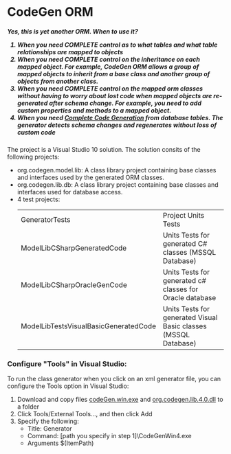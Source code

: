 
<h1>CodeGen ORM</h1>
<h5>Yes, this is yet another ORM.  When to use it?
<ol >
<li>When you need COMPLETE control as to what tables and what table relationships are mapped to objects</li>
<li>When you need COMPLETE control on the inheritance on each mapped object. For example, CodeGen ORM allows a group of mapped objects to inherit from a base class and another group of objects from another class.</li>
<li>When you need COMPLETE control on the mapped orm classes without having to worry about lost code when mapped objects are re-generated after schema change. For example, you need to add custom properties and methods to a mapped object.</li>
<li>When you need <u>Complete Code Generation</u> from database tables. The generator  detects schema changes and regenerates without loss of custom code</li>
</ol>
</h5>


The project is a Visual Studio 10 solution. The solution consits of the following projects:
<ul>

<li>org.codegen.model.lib: A class library project containing base classes and interfaces used by the generated ORM classes.

<li>org.codegen.lib.db: A class library project containing base classes and interfaces used for database access.

<li>4 test projects: 
<table>
<tr><td>GeneratorTests</td><td>Project Units Tests</td></tr>
<tr><td>ModelLibCSharpGeneratedCode</td><td>Units Tests for generated C# classes (MSSQL Database)</td></tr>
<tr><td>ModelLibCSharpOracleGenCode</td><td>Units Tests for generated c# classes for Oracle database</td></tr>
<tr><td>ModelLibTestsVisualBasicGeneratedCode </td><td>Units Tests for generated Visual Basic classes  (MSSQL Database)</td></tr>
</table>
</li>
</ul>

<p>
<h3>Configure "Tools" in Visual Studio:</h3>
To run the class generator when you click on an xml generator file, you can configure the Tools option in Visual Studio:
<ol>
<li> Download and copy files <a href="https://github.com/christoforosl/codegen-lib/releases/download/v4.0.1/codeGenWin4.exe">codeGen.win.exe</a>  and <a href="https://github.com/christoforosl/codegen-lib/releases/download/v4.0.1/org.codegen.lib.4.0.dll">org.codegen.lib.4.0.dll</a> to a folder
<li>Click Tools/External Tools..., and then click Add
<li>Specify the following: 
<ul><li>Title: Generator
<li>Command: [path you specify in step 1]\CodeGenWin4.exe
<li>Arguments $(ItemPath)
</ul>

</ol>

</p>
